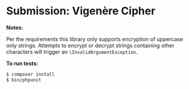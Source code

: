 # Submission: Vigenère Cipher

__Notes:__

Per the requirements this library only supports encryption of uppercase only strings. Attempts to encrypt or decrypt
strings containing other characters will trigger an ```\InvalidArgumentException```.


__To run tests:__

```bash
$ composer install
$ bin/phpunit
```
